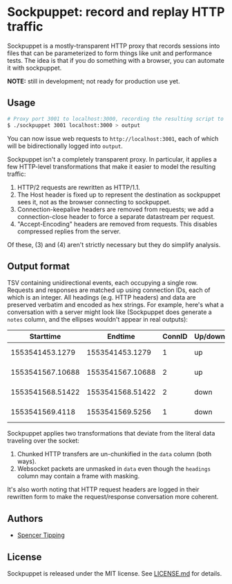 # Sockpuppet: record and replay HTTP traffic
Sockpuppet is a mostly-transparent HTTP proxy that records sessions into files
that can be parameterized to form things like unit and performance tests. The
idea is that if you do something with a browser, you can automate it with
sockpuppet.

**NOTE:** still in development; not ready for production use yet.


## Usage
```sh
# Proxy port 3001 to localhost:3000, recording the resulting script to output:
$ ./sockpuppet 3001 localhost:3000 > output
```

You can now issue web requests to `http://localhost:3001`, each of which will be
bidirectionally logged into `output`.

Sockpuppet isn't a completely transparent proxy. In particular, it applies a few
HTTP-level transformations that make it easier to model the resulting traffic:

1. HTTP/2 requests are rewritten as HTTP/1.1.
2. The Host header is fixed up to represent the destination as sockpuppet sees
   it, not as the browser connecting to sockpuppet.
3. Connection-keepalive headers are removed from requests; we add a
   connection-close header to force a separate datastream per request.
4. "Accept-Encoding" headers are removed from requests. This disables compressed
   replies from the server.

Of these, (3) and (4) aren't strictly necessary but they do simplify analysis.


## Output format
TSV containing unidirectional events, each occupying a single row. Requests and
responses are matched up using connection IDs, each of which is an integer. All
headings (e.g. HTTP headers) and data are preserved verbatim and encoded as hex
strings. For example, here's what a conversation with a server might look like
(Sockpuppet does generate a `notes` column, and the ellipses wouldn't appear in
real outputs):

| Starttime        | Endtime          | ConnID | Up/down | State      | Notes           | Headings     | Data      |
| ---------------- | ---------------- | ------ | ------- | ---------- | --------------- | ------------ | --------- |
| 1553541453.1279  | 1553541453.1279  | 1      | up      | `http_req` | GET / HTTP/1.1  | `4745542`... |           |
| 1553541567.10688 | 1553541567.10688 | 2      | up      | `http_req` | GET /favico...  | `4745542`... |           |
| 1553541568.51422 | 1553541568.51422 | 2      | down    | `http_res` | HTTP/1.1 404... | `4854545`... |           |
| 1553541569.4118  | 1553541569.5256  | 1      | down    | `http_res` | HTTP/1.1 200 OK | `4854545`... | `3c21`... |

Sockpuppet applies two transformations that deviate from the literal data
traveling over the socket:

1. Chunked HTTP transfers are un-chunkified in the `data` column (both ways).
2. Websocket packets are unmasked in `data` even though the `headings` column
   may contain a frame with masking.

It's also worth noting that HTTP request headers are logged in their rewritten
form to make the request/response conversation more coherent.


## Authors
- [Spencer Tipping](https://github.com/spencertipping)


## License
Sockpuppet is released under the MIT license. See [LICENSE.md](LICENSE.md) for
details.
